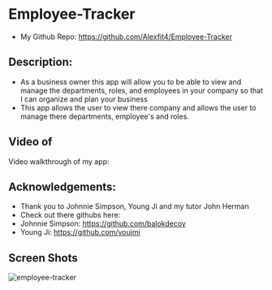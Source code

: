 # Employee-Tracker
- My Github Repo: https://github.com/Alexfit4/Employee-Tracker

## Description:
- As a business owner this app will allow you to be able to view and manage the departments, roles, and employees in your company so  that I can organize and plan your business
- This app allows the user to view there company and allows the user to manage there departments, employee's and roles.

## Video of 
Video walkthrough of my app:

## Acknowledgements:
- Thank you to Johnnie Simpson, Young Ji and my tutor John Herman
- Check out there githubs here:
- Johnnie Simpson: https://github.com/balokdecoy
- Young Ji: https://github.com/youjmi
## Screen Shots
![employee-tracker](https://user-images.githubusercontent.com/69173896/107582683-dae47000-6bc7-11eb-9e93-f0b104e23f8f.PNG)
